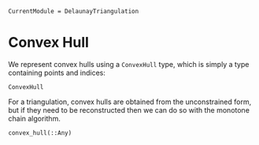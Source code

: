 ```@meta
CurrentModule = DelaunayTriangulation
```

# Convex Hull 

We represent convex hulls using a `ConvexHull` type, which is simply a type containing points and indices:

```@docs 
ConvexHull
```

For a triangulation, convex hulls are obtained from the unconstrained form, but if they need to be reconstructed then we can do so with the monotone chain algorithm.

```@docs 
convex_hull(::Any)
```

